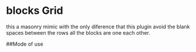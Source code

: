# blocks Grid

this a masonry mimic with the only diference  that this plugin avoid the blank spaces between the rows all the blocks are one each other.

##Mode of use


